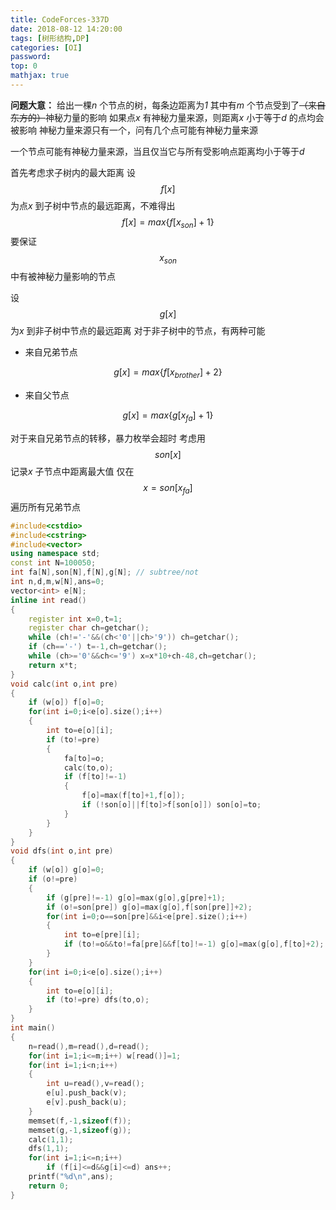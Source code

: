 ```yaml
---
title: CodeForces-337D
date: 2018-08-12 14:20:00
tags: [树形结构,DP]
categories: [OI]
password:
top: 0
mathjax: true
---
```

**问题大意：**
给出一棵*n* 个节点的树，每条边距离为*1*
其中有*m* 个节点受到了~~（来自东方的）~~神秘力量的影响
如果点*x* 有神秘力量来源，则距离*x* 小于等于*d* 的点均会被影响 
神秘力量来源只有一个，问有几个点可能有神秘力量来源



一个节点可能有神秘力量来源，当且仅当它与所有受影响点距离均小于等于*d*

首先考虑求子树内的最大距离
设$$f\left [ x \right ]$$为点*x* 到子树中节点的最远距离，不难得出
$$
f\left [ x \right ]=max\left \{ f\left [ x_{son} \right ]+1 \right \}
$$
要保证$$x_{son}$$中有被神秘力量影响的节点

设$$g\left [ x \right ]$$为*x* 到非子树中节点的最远距离
对于非子树中的节点，有两种可能
- 来自兄弟节点

$$
g\left [ x \right ]=max\left \{ f\left [ x_{brother} \right ]+2\right \}
$$
- 来自父节点

$$
g\left [ x \right ]=max\left \{ g\left [ x_{fa} \right ]+1\right \}
$$

对于来自兄弟节点的转移，暴力枚举会超时
考虑用$$son\left [ x \right ]$$记录*x* 子节点中距离最大值
仅在$$x=son\left [ x_{fa} \right ]$$遍历所有兄弟节点
<!--more-->
```c++
#include<cstdio>
#include<cstring>
#include<vector>
using namespace std;
const int N=100050;
int fa[N],son[N],f[N],g[N]; // subtree/not
int n,d,m,w[N],ans=0;
vector<int> e[N];
inline int read()
{
    register int x=0,t=1;
    register char ch=getchar();
    while (ch!='-'&&(ch<'0'||ch>'9')) ch=getchar();
    if (ch=='-') t=-1,ch=getchar();
    while (ch>='0'&&ch<='9') x=x*10+ch-48,ch=getchar();
    return x*t;
}
void calc(int o,int pre)
{
    if (w[o]) f[o]=0;
    for(int i=0;i<e[o].size();i++)
    {
        int to=e[o][i];
        if (to!=pre)
        {
            fa[to]=o;
            calc(to,o);
            if (f[to]!=-1)
            {
                f[o]=max(f[to]+1,f[o]);
                if (!son[o]||f[to]>f[son[o]]) son[o]=to;
            }
        }
    }
}
void dfs(int o,int pre)
{
    if (w[o]) g[o]=0;
    if (o!=pre) 
    {
        if (g[pre]!=-1) g[o]=max(g[o],g[pre]+1);
        if (o!=son[pre]) g[o]=max(g[o],f[son[pre]]+2);
        for(int i=0;o==son[pre]&&i<e[pre].size();i++)
        {
            int to=e[pre][i];
            if (to!=o&&to!=fa[pre]&&f[to]!=-1) g[o]=max(g[o],f[to]+2);
        }
    }
    for(int i=0;i<e[o].size();i++)
    {
        int to=e[o][i];
        if (to!=pre) dfs(to,o);
    }
}
int main()
{
    n=read(),m=read(),d=read();
    for(int i=1;i<=m;i++) w[read()]=1;
    for(int i=1;i<n;i++)
    {
        int u=read(),v=read();
        e[u].push_back(v);
        e[v].push_back(u);
    }
    memset(f,-1,sizeof(f));
    memset(g,-1,sizeof(g));
    calc(1,1);
    dfs(1,1);
    for(int i=1;i<=n;i++)
        if (f[i]<=d&&g[i]<=d) ans++;
    printf("%d\n",ans);
    return 0;
}
```

